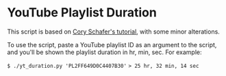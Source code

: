 # YouTube Playlist Duration

This script is based on [Cory Schafer's tutorial](https://youtu.be/coZbOM6E47I), with some minor alterations.

To use the script, paste a YouTube playlist ID as an argument to the script, and you'll be shown the playlist duration in hr, min, sec. For example:

`$ ./yt_duration.py 'PL2FF649D0C4407B30'`
`> 25 hr, 32 min, 14 sec`
 
